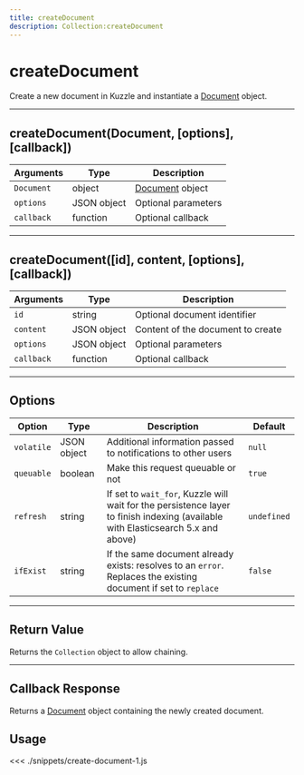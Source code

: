 ```yaml
---
title: createDocument
description: Collection:createDocument
---
```


# createDocument

Create a new document in Kuzzle and instantiate a [Document](/sdk/js/5/document/) object.

---

## createDocument(Document, [options], [callback])

| Arguments  | Type        | Description                            |
| ---------- | ----------- | -------------------------------------- |
| `Document` | object      | [Document](/sdk/js/5/document/) object |
| `options`  | JSON object | Optional parameters                    |
| `callback` | function    | Optional callback                      |

---

## createDocument([id], content, [options], [callback])

| Arguments  | Type        | Description                       |
| ---------- | ----------- | --------------------------------- |
| `id`       | string      | Optional document identifier      |
| `content`  | JSON object | Content of the document to create |
| `options`  | JSON object | Optional parameters               |
| `callback` | function    | Optional callback                 |

---

## Options

| Option     | Type        | Description                                                                                                                      | Default     |
| ---------- | ----------- | -------------------------------------------------------------------------------------------------------------------------------- | ----------- |
| `volatile` | JSON object | Additional information passed to notifications to other users                                                                    | `null`      |
| `queuable` | boolean     | Make this request queuable or not                                                                                                | `true`      |
| `refresh`  | string      | If set to `wait_for`, Kuzzle will wait for the persistence layer to finish indexing (available with Elasticsearch 5.x and above) | `undefined` |
| `ifExist`  | string      | If the same document already exists: resolves to an `error`. Replaces the existing document if set to `replace`                  | `false`     |

---

## Return Value

Returns the `Collection` object to allow chaining.

---

## Callback Response

Returns a [Document](/sdk/js/5/document/) object containing the newly created document.

## Usage

<<< ./snippets/create-document-1.js
